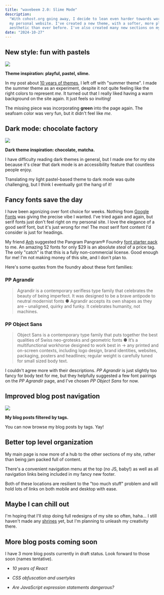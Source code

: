 ```yaml
---
title: "wavebeem 2.0: Slime Mode"
description:
  "With cohost.org going away, I decide to lean even harder towards working on
  my personal website. I've created a new theme, with a softer, more playful
  aesthetic than ever before. I've also created many new sections on my website."
date: "2024-10-27"
---
```


## New style: fun with pastels

![](/blog/slime-mode/light.webp)

**Theme inspiration: playful, pastel, slime.**

In my post about [10 years of themes](/blog/2024/10-years-of-themes/), I left
off with "summer theme". I made the summer theme as an experiment, despite it
not quite feeling like the right colors to represent _me_. It turned out that I
really liked having a warm background on the site again. It just feels so
inviting!

The missing piece was incorporating **green** into the page again. The seafoam
color was very fun, but it didn't feel like _me_.

## Dark mode: chocolate factory

![](/blog/slime-mode/dark.webp)

**Dark theme inspiration: chocolate, matcha.**

I have difficulty reading dark themes in general, but I made one for my site
because it's clear that dark mode is an accessibility feature that countless
people enjoy.

Translating my light pastel-based theme to dark mode was quite challenging, but
I think I eventually got the hang of it!

## Fancy fonts save the day

I have been agonizing over font choice for weeks. Nothing from
[Google Fonts](https://fonts.google.com/) was giving the precise vibe I wanted.
I've tried again and again, but serif fonts just don't feel right on my personal
site. I love the elegance of a good serif font, but it's just wrong for me! The
most serif font content I'd consider is just for headings.

My friend [Anh](https://anhvn.com/) suggested the Pangram Pangram&reg; Foundry
[font starter pack](https://pangrampangram.com/products/fsp) to me. An amazing
52 fonts for only $29 is an absolute _steal_ of a price tag. The only "catch" is
that this is a fully non-commercial license. Good enough for me! I'm not making
money of this site, and I don't plan to.

Here's some quotes from the foundry about these font families:

### PP Agrandir

> Agrandir is a contemporary serifless type family that celebrates the beauty of
> being imperfect. It was designed to be a brave antipode to neutral modernist
> fonts ● Agrandir accepts its own shapes as they are – unaligned, quirky and
> funky. It celebrates humanity, not machines.

### PP Object Sans

> Object Sans is a contemporary type family that puts together the best
> qualities of Swiss neo-grotesks and geometric fonts ● It’s a multifunctional
> workhorse designed to work best in → any printed and on-screen contexts,
> including logo design, brand identities, websites, packaging, posters and
> headlines; regular weight is carefully tuned for small sized body text.

I couldn't agree more with their descriptions. _PP Agrandir_ is just slightly
too fancy for body text for me, but they helpfully suggested a few font pairings
on the _PP Agrandir_ page, and I've chosen _PP Object Sans_ for now.

## Improved blog post navigation

![](/blog/slime-mode/blog.webp)

**My blog posts filtered by tags.**

You can now browse my blog posts by tags. Yay!

## Better top level organization

My main page is now more of a hub to the other sections of my site, rather than
being jam packed full of content.

There's a convenient navigation menu at the top (no JS, baby!) as well as all
navigation links being included in my fancy new footer.

Both of these locations are resilient to the "too much stuff" problem and will
hold lots of links on both mobile and desktop with ease.

## Maybe I can chill out

I'm hoping that I'll stop doing full redesigns of my site so often, haha... I
still haven't made any [shrines](/shrines/) yet, but I'm planning to unleash my
creativity there.

## More blog posts coming soon

I have 3 more blog posts currently in draft status. Look forward to those soon
(names tentative).

- _10 years of React_

- _CSS obfuscation and usertyles_

- _Are JavaScript expression statements dangerous?_
